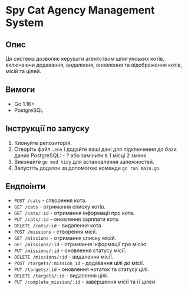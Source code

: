 # Spy Cat Agency Management System

## Опис

Ця система дозволяє керувати агентством шпигунських котів, включаючи додавання, видалення, оновлення та відображення котів, місій та цілей.

## Вимоги

- Go 1.16+
- PostgreSQL

## Інструкції по запуску

1. Клонуйте репозиторій.
2. Створіть файл `.env` і додайте ваші дані для підключення до бази даних PostgreSQL: - ? або замінити в 1 місці 2 змінні
3. Виконайте `go mod tidy` для встановлення залежностей.
4. Запустіть додаток за допомогою команди `go run main.go`.

## Ендпоінти

- `POST /cats` - створення кота.
- `GET /cats` - отримання списку котів.
- `GET /cats/:id` - отримання інформації про кота.
- `PUT /cats/:id` - оновлення зарплати кота.
- `DELETE /cats/:id` - видалення кота.
- `POST /missions` - створення місії.
- `GET /missions` - отримання списку місій.
- `GET /missions/:id` - отримання інформації про місію.
- `PUT /missions/:id` - оновлення статусу місії.
- `DELETE /missions/:id` - видалення місії.
- `POST /targets/:mission_id` - додавання цілі до місії.
- `PUT /targets/:id` - оновлення нотаток та статусу цілі.
- `DELETE /targets/:id` - видалення цілі.
- `PUT /complete_mission/:id` - завершення місії та її цілей.
